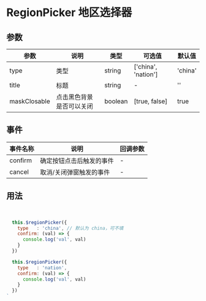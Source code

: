 # RegionPicker 地区选择器

## 参数

| 参数       | 说明    | 类型      | 可选值       | 默认值   |
|---------- |-------- |---------- |-------------  |-------- |
|type               | 类型  | string | ['china', 'nation'] |  'china' |
|title              | 标题  | string | - |  '' |
|maskClosable       | 点击黑色背景是否可以关闭  |  boolean  | [true, false] |  true |

## 事件
| 事件名称 | 说明 | 回调参数 |
|---------|---------|---------|
| confirm | 确定按钮点击后触发的事件 | - |
| cancel  | 取消/关闭弹窗触发的事件  | - |

## 用法

<br />

<picker-demo :currentDemo="5" />

```js
  this.$regionPicker({
    type   : 'china', // 默认为 china，可不填
    confirm: (val) => {
      console.log('val', val)
    }
  })
```

<picker-demo :currentDemo="6" />

```js
  this.$regionPicker({
    type   : 'nation',
    confirm: (val) => {
      console.log('val', val)
    }
  })
`